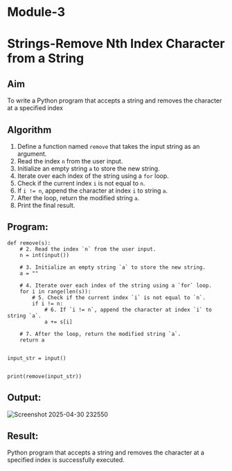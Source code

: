 # Module-3
# Strings-Remove Nth Index Character from a String

## Aim
To write a Python program that accepts a string and removes the character at a specified index

## Algorithm
1. Define a function named `remove` that takes the input string as an argument.
2. Read the index `n` from the user input.
3. Initialize an empty string `a` to store the new string.
4. Iterate over each index of the string using a `for` loop.
5. Check if the current index `i` is not equal to `n`.
6. If `i != n`, append the character at index `i` to string `a`.
7. After the loop, return the modified string `a`.
8. Print the final result.

## Program:

```
def remove(s):
    # 2. Read the index `n` from the user input.
    n = int(input())

    # 3. Initialize an empty string `a` to store the new string.
    a = ""

    # 4. Iterate over each index of the string using a `for` loop.
    for i in range(len(s)):
        # 5. Check if the current index `i` is not equal to `n`.
        if i != n:
            # 6. If `i != n`, append the character at index `i` to string `a`.
            a += s[i]

    # 7. After the loop, return the modified string `a`.
    return a


input_str = input()


print(remove(input_str))
```



## Output:
![Screenshot 2025-04-30 232550](https://github.com/user-attachments/assets/f998e4bf-ef27-40c8-8b1c-b01357e2da27)


## Result:
Python program that accepts a string and removes the character at a specified index is successfully executed.

